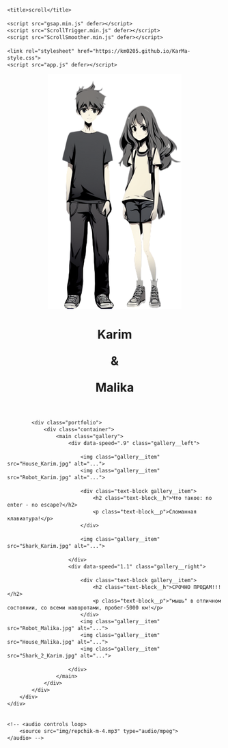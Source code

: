 <!DOCTYPE html>
<html lang="en">
    <!-- 1:14:05 -->
<head>
    <meta charset="UTF-8">
    <meta name="viewport" content="width=device-width, initial-scale=1.0">
    
    <title>scroll</title>

    <script src="gsap.min.js" defer></script>
    <script src="ScrollTrigger.min.js" defer></script>
    <script src="ScrollSmoother.min.js" defer></script>

    <link rel="stylesheet" href="https://km0205.github.io/KarMa-style.css">
    <script src="app.js" defer></script>

</head>
<body>
    <div class="wrapper">
        <div class="content">
            <header class="hero-section">
                <!-- Для движения картинка с отставанием (лагом) <img data-lag=".5" data-speed=".6" class="hero" src="img/hero.png" alt="Hero"> -->
                <!-- <img data-speed=".6" class="hero" src="img/hero.png" alt="Hero"> -->
                <img data-speed=".6" class="hero" src="hero_2_KarMa (2).png" alt="Hero">
                <div class="conteiner">
                    <div data-speed=".7" class="main-header">
                        <h1 class="main-title">Karim <p align="center">&</p> Malika</h1>
                    </div>
                </div>
            </header>
        
            <div class="portfolio">
                <div class="container">
                    <main class="gallery">
                        <div data-speed=".9" class="gallery__left">
                            
                            <img class="gallery__item" src="House_Karim.jpg" alt="...">
                            <img class="gallery__item" src="Robot_Karim.jpg" alt="...">
                                                        
                            <div class="text-block gallery__item">
                                <h2 class="text-block__h">Что такое: no enter - no escape?</h2>
                                <p class="text-block__p">Сломанная клавиатура!</p>
                            </div>
                            
                            <img class="gallery__item" src="Shark_Karim.jpg" alt="...">
        
                        </div>
                        <div data-speed="1.1" class="gallery__right">
                            
                            <div class="text-block gallery__item">
                                <h2 class="text-block__h">СРОЧНО ПРОДАМ!!!</h2>
                                <p class="text-block__p">"мышь" в отличном состоянии, со всеми наворотами, пробег-5000 км!</p>
                            </div>
                            <img class="gallery__item" src="Robot_Malika.jpg" alt="...">
                            <img class="gallery__item" src="House_Malika.jpg" alt="...">
                            <img class="gallery__item" src="Shark_2_Karim.jpg" alt="...">
        
                        </div>
                    </main>
                </div>
            </div>
        </div>
    </div>
    

    <!-- <audio controls loop>
        <source src="img/repchik-m-4.mp3" type="audio/mpeg">
    </audio> -->

</body>
</html>
